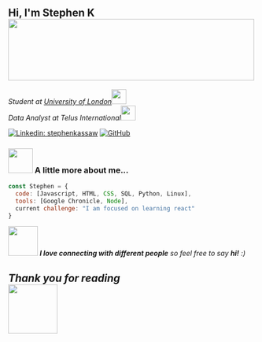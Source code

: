 <h2> Hi, I'm Stephen K <img src="https://i.imgur.com/MKDuazq.gif" width="500" height="125"></h2>
<p><em>Student at <a href="https://www.london.ac.uk">University of London</a><img src="https://media.giphy.com/media/fYSnHlufseco8Fh93Z/giphy.gif" width="30"></br>Data Analyst at <a>Telus International</a><img src="https://media.giphy.com/media/WUlplcMpOCEmTGBtBW/giphy.gif" width="30"> 
</em></p>


[![Linkedin: stephenkassaw](https://img.shields.io/badge/linkedin-stephen_kassaw-blue)](https://www.linkedin.com/in/stephen-kassaw/)
[![GitHub](https://img.shields.io/badge/github-stephenk360-blue)](https://github.com/StephenK360)


### <img src="https://media.giphy.com/media/VgCDAzcKvsR6OM0uWg/giphy.gif" width="50"> A little more about me...  

```javascript
const Stephen = {
  code: [Javascript, HTML, CSS, SQL, Python, Linux],
  tools: [Google Chronicle, Node],
  current challenge: "I am focused on learning react"
}
```

<img src="https://media.giphy.com/media/LnQjpWaON8nhr21vNW/giphy.gif" width="60"> <em><b>I love connecting with different people</b> so feel free to say <b>hi!</b> :)</em>

<em>Thank you for reading</em> <br>
<img align="below" height="100" width="100" src="https://media.giphy.com/media/v1.Y2lkPTc5MGI3NjExdmdjbmQ2b2s2M3QwaDl6a3RpczFoMm51dHh0ano0bWw5cXJ3ZnRrNyZlcD12MV9pbnRlcm5hbF9naWZfYnlfaWQmY3Q9Zw/Ya8zfzm5tafJlein7z/giphy-downsized-large.gif">
---

